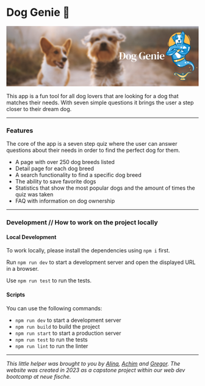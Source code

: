 # Dog Genie 🐾

![Heroimage](/public/heroimage-readme.jpg "Dog Genie")

This app is a fun tool for all dog lovers that are looking for a dog that matches their needs. With seven simple questions it brings the user a step closer to their dream dog.

---

### Features

The core of the app is a seven step quiz where the user can answer questions about their needs in order to find the perfect dog for them.

- A page with over 250 dog breeds listed
- Detail page for each dog breed
- A search functionality to find a specific dog breed
- The ability to save favorite dogs
- Statistics that show the most popular dogs and the amount of times the quiz was taken
- FAQ with information on dog ownership

---

### Development // How to work on the project locally

#### Local Development

To work locally, please install the dependencies using `npm i` first.

Run `npm run dev` to start a development server and open the displayed URL in a browser.

Use `npm run test` to run the tests.

#### Scripts

You can use the following commands:

- `npm run dev` to start a development server
- `npm run build` to build the project
- `npm run start` to start a production server
- `npm run test` to run the tests
- `npm run lint` to run the linter

---

_This little helper was brought to you by [Alina](https://github.com/alinarub/), [Achim](https://github.com/achimbartscht/) and [Gregor](https://github.com/gregorsart/). The website was created in 2023 as a capstone project within our web dev bootcamp at neue fische._
